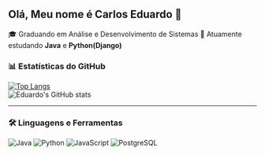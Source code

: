 ## Olá, Meu nome é Carlos Eduardo 👋
🎓 Graduando em Análise e Desenvolvimento de Sistemas
🚀 Atuamente estudando **Java** e **Python(Django)**

### 📊 Estatísticas do GitHub
[![Top Langs](https://github-readme-stats.vercel.app/api/top-langs/?username=eduardoferreiralima&layout=compact&theme=merko)](https://github.com/anuraghazra/github-readme-stats)  
![Eduardo's GitHub stats](https://github-readme-stats.vercel.app/api?username=eduardoferreiralima&show_icons=true&theme=merko)

---

### 🛠️ Linguagens e Ferramentas
![Java](https://img.shields.io/badge/Java-ED8B00?style=for-the-badge&logo=java&logoColor=white)
![Python](https://img.shields.io/badge/Python-3776AB?style=for-the-badge&logo=python&logoColor=white)
![JavaScript](https://img.shields.io/badge/JavaScript-F7DF1E?style=for-the-badge&logo=javascript&logoColor=black)
![PostgreSQL](https://img.shields.io/badge/PostgreSQL-316192?style=for-the-badge&logo=postgresql&logoColor=white)



<!--
**eduardoferreiralima/eduardoferreiralima** is a ✨ _special_ ✨ repository because its `README.md` (this file) appears on your GitHub profile.

Here are some ideas to get you started:

- 🔭 I’m currently working on ...
- 🌱 I’m currently learning ...
- 👯 I’m looking to collaborate on ...
- 🤔 I’m looking for help with ...
- 💬 Ask me about ...
- 📫 How to reach me: ...
- 😄 Pronouns: ...
- ⚡ Fun fact: ...
-->
